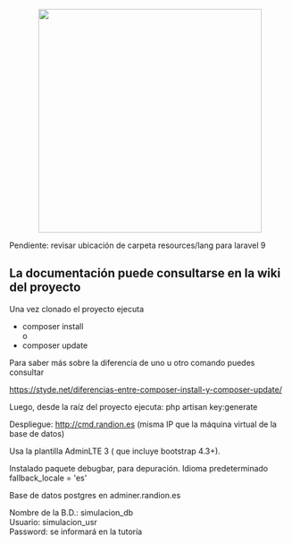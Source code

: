 <p align="center"><a href="https://laravel.com" target="_blank"><img src="https://raw.githubusercontent.com/laravel/art/master/logo-lockup/5%20SVG/2%20CMYK/1%20Full%20Color/laravel-logolockup-cmyk-red.svg" width="400"></a></p>
Pendiente: revisar ubicación de carpeta resources/lang para laravel 9
<h2>La documentación puede consultarse en la wiki del proyecto</h2>

Una vez clonado el proyecto ejecuta
<ul>
    <li>composer install</li>
o 
	<li>composer update</li>
</ul>
Para saber más sobre la diferencia de uno u otro comando puedes consultar

https://styde.net/diferencias-entre-composer-install-y-composer-update/

Luego, desde la raíz del proyecto ejecuta: php artisan key:generate

Despliegue: http://cmd.randion.es
  (misma IP que la máquina virtual de la base de datos)

Usa la plantilla AdminLTE 3 ( que incluye bootstrap 4.3+).

Instalado paquete debugbar, para depuración.
Idioma predeterminado fallback_locale = 'es'
  
Base de datos postgres en
adminer.randion.es

Nombre de la B.D.: simulacion_db<br/>
Usuario: simulacion_usr<br/>
Password: se informará en la tutoría

